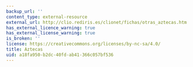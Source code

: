 ```yaml
---
backup_url: ''
content_type: external-resource
external_url: http://clio.rediris.es/clionet/fichas/otras_aztecas.htm
has_external_licence_warning: true
has_external_license_warning: true
is_broken: ''
license: https://creativecommons.org/licenses/by-nc-sa/4.0/
title: Aztecas
uid: a18fa950-b2dc-40fd-ab41-366c057bf536
---
```

